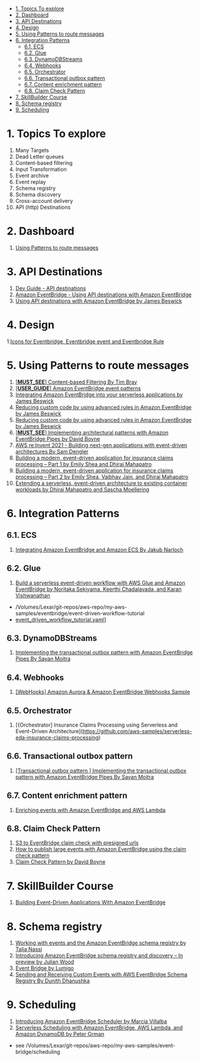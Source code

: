 
<!-- TOC -->

- [1. Topics To explore](#1-topics-to-explore)
- [2. Dashboard](#2-dashboard)
- [3. API Destinations](#3-api-destinations)
- [4. Design](#4-design)
- [5. Using Patterns to route messages](#5-using-patterns-to-route-messages)
- [6. Integration Patterns](#6-integration-patterns)
  - [6.1. ECS](#61-ecs)
  - [6.2. Glue](#62-glue)
  - [6.3. DynamoDBStreams](#63-dynamodbstreams)
  - [6.4. Webhooks](#64-webhooks)
  - [6.5. Orchestrator](#65-orchestrator)
  - [6.6. Transactional outbox pattern](#66-transactional-outbox-pattern)
  - [6.7. Content enrichment pattern](#67-content-enrichment-pattern)
  - [6.8. Claim Check Pattern](#68-claim-check-pattern)
- [7. SkillBuilder Course](#7-skillbuilder-course)
- [8. Schema registry](#8-schema-registry)
- [9. Scheduling](#9-scheduling)

<!-- /TOC -->

# 1. Topics To explore

1. Many Targets
1. Dead Letter queues
1. Content-based filtering
1. Input Transformation
1. Event archive
1. Event replay
1. Schema registry
1. Schema discovery
1. Cross-account delivery
1. API (http) Destinations

# 2. Dashboard

1. [Using Patterns to route messages](#5-using-patterns-to-route-messages)

# 3. API Destinations

1. [Dev Guide - API destinations](https://docs.aws.amazon.com/eventbridge/latest/userguide/eb-api-destinations.html)
1. [Amazon EventBridge - Using API destinations with Amazon EventBridge](https://www.youtube.com/watch?v=2ayxa3AdiK0)
1. [Using API destinations with Amazon EventBridge by James Beswick](https://aws.amazon.com/blogs/compute/using-api-destinations-with-amazon-eventbridge/)

# 4. Design

1.[Icons for Eventbridge, Eventbridge event and Eventbridge Rule](https://aws.amazon.com/blogs/industries/building-a-modern-event-driven-application-for-insurance-claims-processing-part-2/)

# 5. Using Patterns to route messages

1. [[**MUST_SEE**] Content-based Filtering By Tim Bray](https://www.tbray.org/ongoing/When/201x/2019/12/18/Content-based-filtering)
1. [[**USER_GUIDE**] Amazon EventBridge event patterns](https://docs.aws.amazon.com/eventbridge/latest/userguide/eb-event-patterns.html)
1. [Integrating Amazon EventBridge into your serverless applications by James Beswick](https://aws.amazon.com/blogs/compute/integrating-amazon-eventbridge-into-your-serverless-applications/)
1. [Reducing custom code by using advanced rules in Amazon EventBridge by James Beswick](https://aws.amazon.com/blogs/compute/reducing-custom-code-by-using-advanced-rules-in-amazon-eventbridge/)
1. [Reducing custom code by using advanced rules in Amazon EventBridge by James Beswick ](https://aws.amazon.com/blogs/compute/reducing-custom-code-by-using-advanced-rules-in-amazon-eventbridge/)
1. [[**MUST_SEE**] Implementing architectural patterns with Amazon EventBridge Pipes by David Boyne](https://aws.amazon.com/blogs/compute/implementing-architectural-patterns-with-amazon-eventbridge-pipes/)
1. [AWS re:Invent 2021 - Building next-gen applications with event-driven architectures By Sam Dengler](https://youtu.be/U5GZNt0iMZY?t=805)
1. [Building a modern, event-driven application for insurance claims processing – Part 1 by Emily Shea and Dhiraj Mahapatro](https://aws.amazon.com/blogs/industries/building-a-modern-event-driven-application-for-insurance-claims-processing-part-1/)
2. [Building a modern, event-driven application for insurance claims processing – Part 2 by Emily Shea, Vaibhav Jain, and Dhiraj Mahapatro](https://aws.amazon.com/blogs/industries/building-a-modern-event-driven-application-for-insurance-claims-processing-part-2/)
3. [Extending a serverless, event-driven architecture to existing container workloads by Dhiraj Mahapatro and Sascha Moellering](https://aws.amazon.com/blogs/compute/extending-a-serverless-event-driven-architecture-to-existing-container-workloads/)

# 6. Integration Patterns

## 6.1. ECS

1. [Integrating Amazon EventBridge and Amazon ECS By Jakub Narloch](https://aws.amazon.com/blogs/compute/integrating-amazon-eventbridge-and-amazon-ecs/)

## 6.2. Glue

1. [Build a serverless event-driven workflow with AWS Glue and Amazon EventBridge by Noritaka Sekiyama, Keerthi Chadalavada, and Karan Vishwanathan](https://aws.amazon.com/blogs/big-data/build-a-serverless-event-driven-workflow-with-aws-glue-and-amazon-eventbridge/)
- /Volumes/Lexar/git-repos/aws-repo/my-aws-samples/eventbridge/event-driven-workflow-tutorial
- [event_driven_workflow_tutorial.yaml](./templates/event_driven_workflow_tutorial.yaml)]

## 6.3. DynamoDBStreams
1. [Implementing the transactional outbox pattern with Amazon EventBridge Pipes By Sayan Moitra](https://aws.amazon.com/blogs/compute/implementing-the-transactional-outbox-pattern-with-amazon-eventbridge-pipes/)

## 6.4. Webhooks

1. [[WebHooks] Amazon Aurora & Amazon EventBridge Webhooks Sample](https://github.com/aws-samples/amazon-aurora-eventbridge-webhooks)

## 6.5. Orchestrator

1. [{Orchestrator] Insurance Claims Processing using Serverless and Event-Driven Architecture](https://github.com/aws-samples/serverless-eda-insurance-claims-processing)

## 6.6. Transactional outbox pattern

1. [[Transactional outbox pattern ] Implementing the transactional outbox pattern with Amazon EventBridge Pipes By Sayan Moitra](https://aws.amazon.com/blogs/compute/implementing-the-transactional-outbox-pattern-with-amazon-eventbridge-pipes/)

## 6.7. Content enrichment pattern

1. [Enriching events with Amazon EventBridge and AWS Lambda](https://www.boyney.io/blog/2022-11-01-eventbridge-enrichment-with-lambda)

## 6.8. Claim Check Pattern

1. [S3 to EventBridge claim check with presigned urls](https://serverlessland.com/patterns/s3-to-eventbridge-claim-check-pattern)
1. [How to publish large events with Amazon EventBridge using the claim check pattern](https://www.boyney.io/blog/2022-11-01-eventbridge-claim-check)
1. [Claim Check Pattern by David Boyne](https://serverlessland.com/event-driven-architecture/visuals/claim-check-pattern)

# 7. SkillBuilder Course

1. [Building Event-Driven Applications With Amazon EventBridge](https://explore.skillbuilder.aws/learn/course/15008/building-event-driven-applications-with-amazon-eventbridge)

# 8. Schema registry

1. [Working with events and the Amazon EventBridge schema registry by Talia Nassi ](https://aws.amazon.com/blogs/compute/working-with-events-and-amazon-eventbridge-schema-registry/)
1. [Introducing Amazon EventBridge schema registry and discovery – In preview by Julian Wood](https://aws.amazon.com/blogs/compute/introducing-amazon-eventbridge-schema-registry-and-discovery-in-preview/)
1. [Event Bridge by Lumigo](https://lumigo.io/aws-serverless-ecosystem/amazon-eventbridge/#eventbridge_schema_registry)
1. [Sending and Receiving Custom Events with AWS EventBridge Schema Registry By Dunith Dhanushka](https://medium.com/event-driven-utopia/sending-and-receiving-custom-events-with-aws-eventbridge-schema-registry-b73198b7a140)

# 9. Scheduling

1. [Introducing Amazon EventBridge Scheduler by Marcia Villalba](https://aws.amazon.com/blogs/compute/introducing-amazon-eventbridge-scheduler/)
2. [Serverless Scheduling with Amazon EventBridge, AWS Lambda, and Amazon DynamoDB by Peter Grman](https://aws.amazon.com/blogs/architecture/serverless-scheduling-with-amazon-eventbridge-aws-lambda-and-amazon-dynamodb/)
- see /Volumes/Lexar/git-repos/aws-repo/my-aws-samples/event-bridge/scheduling